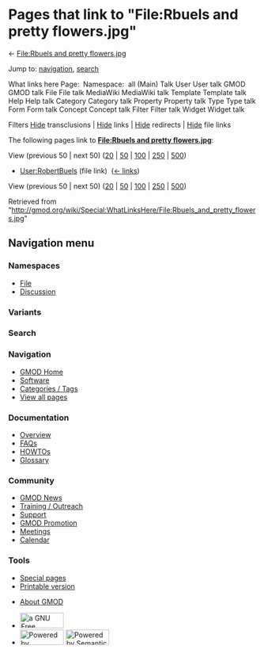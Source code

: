 <div id="mw-page-base" class="noprint">

</div>

<div id="mw-head-base" class="noprint">

</div>

<div id="content" class="mw-body" role="main">

<span id="top"></span>

<div id="mw-js-message" style="display:none;">

</div>



# <span dir="auto">Pages that link to "File:Rbuels and pretty flowers.jpg"</span>

<div id="bodyContent">

<div id="contentSub">

← [File:Rbuels and pretty
flowers.jpg](/wiki/File:Rbuels_and_pretty_flowers.jpg "File:Rbuels and pretty flowers.jpg")

</div>

<div id="jump-to-nav" class="mw-jump">

Jump to: [navigation](#mw-navigation), [search](#p-search)

</div>

<div id="mw-content-text">

What links here Page:  Namespace:  all (Main) Talk User User talk GMOD
GMOD talk File File talk MediaWiki MediaWiki talk Template Template talk
Help Help talk Category Category talk Property Property talk Type Type
talk Form Form talk Concept Concept talk Filter Filter talk Widget
Widget talk

Filters
[Hide](/mediawiki/index.php?title=Special:WhatLinksHere/File:Rbuels_and_pretty_flowers.jpg&hidetrans=1 "Special:WhatLinksHere/File:Rbuels and pretty flowers.jpg")
transclusions \|
[Hide](/mediawiki/index.php?title=Special:WhatLinksHere/File:Rbuels_and_pretty_flowers.jpg&hidelinks=1 "Special:WhatLinksHere/File:Rbuels and pretty flowers.jpg")
links \|
[Hide](/mediawiki/index.php?title=Special:WhatLinksHere/File:Rbuels_and_pretty_flowers.jpg&hideredirs=1 "Special:WhatLinksHere/File:Rbuels and pretty flowers.jpg")
redirects \|
[Hide](/mediawiki/index.php?title=Special:WhatLinksHere/File:Rbuels_and_pretty_flowers.jpg&hideimages=1 "Special:WhatLinksHere/File:Rbuels and pretty flowers.jpg")
file links

The following pages link to **[File:Rbuels and pretty
flowers.jpg](/wiki/File:Rbuels_and_pretty_flowers.jpg "File:Rbuels and pretty flowers.jpg")**:

View (previous 50 \| next 50)
([20](/mediawiki/index.php?title=Special:WhatLinksHere/File:Rbuels_and_pretty_flowers.jpg&limit=20 "Special:WhatLinksHere/File:Rbuels and pretty flowers.jpg")
\|
[50](/mediawiki/index.php?title=Special:WhatLinksHere/File:Rbuels_and_pretty_flowers.jpg&limit=50 "Special:WhatLinksHere/File:Rbuels and pretty flowers.jpg")
\|
[100](/mediawiki/index.php?title=Special:WhatLinksHere/File:Rbuels_and_pretty_flowers.jpg&limit=100 "Special:WhatLinksHere/File:Rbuels and pretty flowers.jpg")
\|
[250](/mediawiki/index.php?title=Special:WhatLinksHere/File:Rbuels_and_pretty_flowers.jpg&limit=250 "Special:WhatLinksHere/File:Rbuels and pretty flowers.jpg")
\|
[500](/mediawiki/index.php?title=Special:WhatLinksHere/File:Rbuels_and_pretty_flowers.jpg&limit=500 "Special:WhatLinksHere/File:Rbuels and pretty flowers.jpg"))

- [User:RobertBuels](/wiki/User:RobertBuels "User:RobertBuels") (file
  link) ‎ <span class="mw-whatlinkshere-tools">([←
  links](/mediawiki/index.php?title=Special:WhatLinksHere&target=User%3ARobertBuels "Special:WhatLinksHere"))</span>

View (previous 50 \| next 50)
([20](/mediawiki/index.php?title=Special:WhatLinksHere/File:Rbuels_and_pretty_flowers.jpg&limit=20 "Special:WhatLinksHere/File:Rbuels and pretty flowers.jpg")
\|
[50](/mediawiki/index.php?title=Special:WhatLinksHere/File:Rbuels_and_pretty_flowers.jpg&limit=50 "Special:WhatLinksHere/File:Rbuels and pretty flowers.jpg")
\|
[100](/mediawiki/index.php?title=Special:WhatLinksHere/File:Rbuels_and_pretty_flowers.jpg&limit=100 "Special:WhatLinksHere/File:Rbuels and pretty flowers.jpg")
\|
[250](/mediawiki/index.php?title=Special:WhatLinksHere/File:Rbuels_and_pretty_flowers.jpg&limit=250 "Special:WhatLinksHere/File:Rbuels and pretty flowers.jpg")
\|
[500](/mediawiki/index.php?title=Special:WhatLinksHere/File:Rbuels_and_pretty_flowers.jpg&limit=500 "Special:WhatLinksHere/File:Rbuels and pretty flowers.jpg"))

</div>

<div class="printfooter">

Retrieved from
"<http://gmod.org/wiki/Special:WhatLinksHere/File:Rbuels_and_pretty_flowers.jpg>"

</div>

<div id="catlinks" class="catlinks catlinks-allhidden">

</div>

<div class="visualClear">

</div>

</div>

</div>

<div id="mw-navigation">

## Navigation menu

<div id="mw-head">



<div id="left-navigation">

<div id="p-namespaces" class="vectorTabs" role="navigation"
aria-labelledby="p-namespaces-label">

### Namespaces

- <span id="ca-nstab-image"><a href="/wiki/File:Rbuels_and_pretty_flowers.jpg" accesskey="c"
  title="View the file page [c]">File</a></span>
- <span id="ca-talk"><a
  href="/mediawiki/index.php?title=File_talk:Rbuels_and_pretty_flowers.jpg&amp;action=edit&amp;redlink=1"
  accesskey="t"
  title="Discussion about the content page [t]">Discussion</a></span>

</div>

<div id="p-variants" class="vectorMenu emptyPortlet" role="navigation"
aria-labelledby="p-variants-label">

### 

### Variants[](#)

<div class="menu">

</div>

</div>

</div>

<div id="right-navigation">





</div>

<div id="p-search" role="search">

### Search

<div id="simpleSearch">

</div>

</div>

</div>

</div>

<div id="mw-panel">

<div id="p-logo" role="banner">

<a href="/wiki/Main_Page"
style="background-image: url(http://gmod.org/images/GMOD-cogs.png);"
title="Visit the main page"></a>

</div>

<div id="p-Navigation" class="portal" role="navigation"
aria-labelledby="p-Navigation-label">

### Navigation

<div class="body">

- <span id="n-GMOD-Home">[GMOD Home](/wiki/Main_Page)</span>
- <span id="n-Software">[Software](/wiki/GMOD_Components)</span>
- <span id="n-Categories-.2F-Tags">[Categories /
  Tags](/wiki/Categories)</span>
- <span id="n-View-all-pages">[View all
  pages](/wiki/Special:AllPages)</span>

</div>

</div>

<div id="p-Documentation" class="portal" role="navigation"
aria-labelledby="p-Documentation-label">

### Documentation

<div class="body">

- <span id="n-Overview">[Overview](/wiki/Overview)</span>
- <span id="n-FAQs">[FAQs](/wiki/Category:FAQ)</span>
- <span id="n-HOWTOs">[HOWTOs](/wiki/Category:HOWTO)</span>
- <span id="n-Glossary">[Glossary](/wiki/Glossary)</span>

</div>

</div>

<div id="p-Community" class="portal" role="navigation"
aria-labelledby="p-Community-label">

### Community

<div class="body">

- <span id="n-GMOD-News">[GMOD News](/wiki/GMOD_News)</span>
- <span id="n-Training-.2F-Outreach">[Training /
  Outreach](/wiki/Training_and_Outreach)</span>
- <span id="n-Support">[Support](/wiki/Support)</span>
- <span id="n-GMOD-Promotion">[GMOD
  Promotion](/wiki/GMOD_Promotion)</span>
- <span id="n-Meetings">[Meetings](/wiki/Meetings)</span>
- <span id="n-Calendar">[Calendar](/wiki/Calendar)</span>

</div>

</div>

<div id="p-tb" class="portal" role="navigation"
aria-labelledby="p-tb-label">

### Tools

<div class="body">

- <span id="t-specialpages"><a href="/wiki/Special:SpecialPages" accesskey="q"
  title="A list of all special pages [q]">Special pages</a></span>
- <span id="t-print"><a
  href="/mediawiki/index.php?title=Special:WhatLinksHere/File:Rbuels_and_pretty_flowers.jpg&amp;printable=yes"
  rel="alternate" accesskey="p"
  title="Printable version of this page [p]">Printable version</a></span>

</div>

</div>

</div>

</div>

<div id="footer" role="contentinfo">

- <span id="footer-places-about">[About
  GMOD](/wiki/GMOD:About "GMOD:About")</span>

<!-- -->

- <span id="footer-copyrightico">[<img src="http://www.gnu.org/graphics/gfdl-logo-small.png" width="88"
  height="31" alt="a GNU Free Documentation License" />](http://www.gnu.org/licenses/fdl-1.3.html)</span>
- <span id="footer-poweredbyico">[<img src="/mediawiki/skins/common/images/poweredby_mediawiki_88x31.png"
  width="88" height="31" alt="Powered by MediaWiki" />](//www.mediawiki.org/)
  [<img
  src="/mediawiki/extensions/SemanticMediaWiki/includes/../resources/images/smw_button.png"
  width="88" height="31" alt="Powered by Semantic MediaWiki" />](https://www.semantic-mediawiki.org/wiki/Semantic_MediaWiki)</span>

<div style="clear:both">

</div>

</div>

